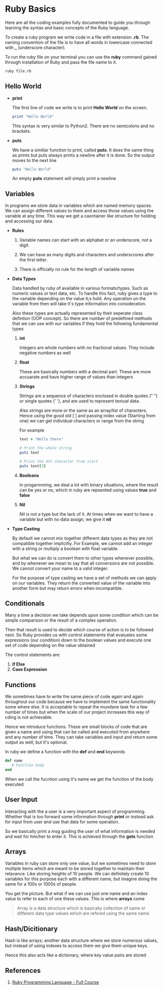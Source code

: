 # Ruby Basics

Here are all the coding examples fully documented to guide you through learning the syntax and basic concepts of the Ruby language.

To create a ruby program we write code in a file with extension **.rb**. The naming convention of the file is to have all words in lowercase connected with **\_** (underscore character).

To run the ruby file on your terminal you can use the **ruby** command gained through installation of Ruby and pass the file name to it.

```bash
ruby file.rb
```

## Hello World

- **print**

  The first line of code we write is to print **Hello World** on the screen.

  ```rb
  print "Hello World"
  ```

  This syntax is very similar to Python2. There are no semicolons and no brackets.

- **puts**

  We have a similiar function to print, called **puts**. It does the same thing as prints but puts always prints a newline after it is done. So the output moves to the next line

  ```rb
  puts "Hello World"
  ```

  An empty **puts** statement will simply print a newline

## Variables

In programs we store data in variables which are named memory spaces. We can assign different values to them and access those values using the variable at any time. This way we get a caontainer like structure for holding and accessing our data.

- **Rules**

  1. Variable names can start with an alphabet or an underscore, not a digit.

  2. We can have as many digits and characters and underscrores after the first letter.

  3. There is officially no rule for the length of variable names

- **Data Types**

  Data handled by ruby of available in various formats/types. Such as numeric values or text data, etc. To handle this fact, ruby gives a type to the variable depending on the value it;s hold. Any operation on the variable from then will take it's type information into consideration.

  Also these types are actually represented by their seperate class defintion (OOP concept). So there are number of predefined methods that we can use with our variables if they hold the following fundamental types

  1. **int**

     Integers are whole numbers with no fractional values. They include negative numbers as well

  2. **float**

     These are basically numbers with a decimal part. These are more accuarate and have higher range of values than integers

  3. **Strings**

     Strings are a sequence of characters enclosed in double quotes (" ") or single quotes (' '), and are used to represent textual data.

     Also strings are more or the same as an array/list of characters. Hence using the good old [ ] and passing index value (Starting from one) we can get individual characters or range from the string

     For example

     ```rb
     text = "Hello there"

     # Print the whole string
     puts text

     # Print the 4th character from start
     puts text[3]
     ```

  4. **Booleans**

     In progarmming, we deal a lot with binary situations, where the result can be yes or no, which in ruby are repsented using values **true** and **false**

  5. **Nil**

     Nil is not a type but the lack of it. At times when we want to have a variable but with no data assign, we give it **nil**

- **Type Casting**

  By default we cannot mix together different data types as they are not compatible together implicitly. For Example, we cannot add an integer with a string or multiply a boolean with float variable.

  But what we can do is convert them to other types whenever possible, and by whenever we mean to say that all conversions are not possible. We cannot convert your name to a valid integer.

  For the purpose of type casting we have a set of methods we can apply on our variables. They return the converted value of the variable into another form but may return errors when incompatible.

## Conditionals

Many a time a decision we take depends upon some condition which can be simple comparison or the result of a complex operation.

Then that result is used to decide which course of action is to be followed next. So Ruby provides us with control statements that evaluates some expressions (our condition) down to the boolean values and execute one set of code depending on the value obtained

The control statements are:

1. **If Else**
2. **Case Expression**

## Functions

We sometimes have to write the same piece of code again and again throughout our code because we have to implement the same functionality some where else. It is acceptable to repeat the mundane task for a few number of times but when the scale of our project increases this way of cding is not achievable.

Hence we introduce functions. These are small blocks of code that are given a name and using that can be called and executed from anywhere and any number of time. They can take variables and input and return some output as well, but it's optional.

In ruby we define a function with the **def** and **end** keywords

```rb
def name
   # Function body
end
```

When we call the fucntion using it's name we get the function of the body executed

## User Input

Interacting with the a user is a very important aspect of programming. Whether that is too forward some information through **print** or instead ask for input from user and use that data for some operation.

So we basically print a msg guiding the user of what information is needed and wait for him/her to enter it. This is achieved through the **gets** function

## Arrays

Variables in ruby can store only one value, but we sometimes need to store multiple items which are meant to be stored together to maintain their relavance. Like storing heights of 10 people. We can definitely create 10 variables for this purpose each with a different name, but imagine doing the same for a 100s or 1000s of people.

You get the picture. But what if we can use just one name and an index value to refer to each of one these values. This is where **arrays** come

> Array is a data structure which is basically collection of same or different data type values which are refered using the same name

## Hash/Dicitionary

Hash is like arrays; another data structure where we store numerous values, but instead of using indexes to access them we give them unique keys.

Hence this also acts like a dictionary, where key value pairs are stored

## References

1. [Ruby Programming Language - Full Course](https://www.youtube.com/watch?v=t_ispmWmdjY)
